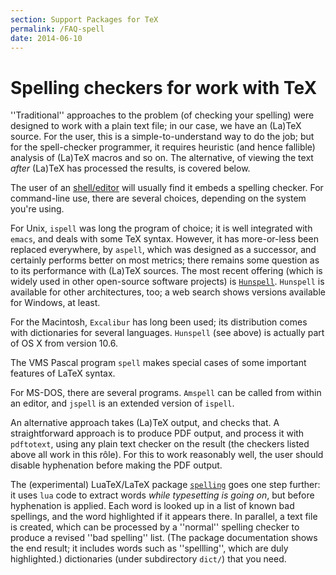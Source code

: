 ```yaml
---
section: Support Packages for TeX
permalink: /FAQ-spell
date: 2014-06-10
---
```


# Spelling checkers for work with TeX

''Traditional'' approaches to the problem (of checking your spelling) were
designed to work with a plain text file; in our case, we have an (La)TeX
source.  For the user, this is a simple-to-understand way to do the
job; but for the spell-checker programmer, it requires heuristic (and
hence fallible) analysis of (La)TeX macros and so on.  The
alternative, of viewing the text _after_ (La)TeX has processed
the results, is covered below.

The user of an [shell/editor](/FAQ-editors) will usually find it
embeds a spelling checker.  For command-line use, there are several
choices, depending on the system you're using.

For Unix, `ispell` was long the program of choice; it is well
integrated with `emacs`, and deals with some TeX syntax.
However, it has more-or-less been replaced everywhere, by
`aspell`, which was designed as a successor, and certainly
performs better on most metrics; there remains some question as to its
performance with (La)TeX sources.  The most recent offering (which
is widely used in other open-source software projects) is
  [`Hunspell`](http://hunspell.sourceforge.net/).
`Hunspell` is available for other architectures, too; a web
search shows versions available for Windows, at least.

For the Macintosh, `Excalibur` has long been used; its
distribution comes with dictionaries for several languages.
`Hunspell` (see above) is actually part of OS X from version 10.6.

The VMS Pascal program `spell` makes special cases of
some important features of LaTeX syntax.

For MS-DOS, there are several programs.  `Amspell` can be
called from within an editor, and `jspell` is an extended
version of `ispell`.

An alternative approach takes (La)TeX output, and checks that.  A
straightforward approach is to produce PDF output, and process
it with `pdftotext`, using any plain text checker on the
result (the checkers listed above all work in this r&ocirc;le).  For this
to work reasonably well, the user should disable hyphenation before
making the PDF output.

The (experimental) LuaTeX/LaTeX package [`spelling`](https://ctan.org/pkg/spelling) goes
one step further: it uses `lua` code to extract words
_while typesetting is going on_, but before hyphenation is
applied.  Each word is looked up in a list of known bad spellings, and
the word highlighted if it appears there.  In parallel, a text file is
created, which can be processed by a ''normal'' spelling checker to
produce a revised ''bad spelling'' list.  (The package documentation
shows the end result; it includes words such as ''spellling'', which are
duly highlighted.)
  dictionaries (under subdirectory `dict/`) that you need.

